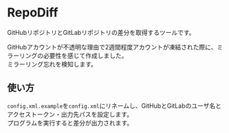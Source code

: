 # RepoDiff

GitHubリポジトリとGitLabリポジトリの差分を取得するツールです。  

GitHubアカウントが不透明な理由で2週間程度アカウントが凍結された際に、ミラーリングの必要性を感じて作成しました。  
ミラーリング忘れを検知します。  

## 使い方

`config.xml.example`を`config.xml`にリネームし、GitHubとGitLabのユーザ名とアクセストークン・出力先パスを設定します。  
プログラムを実行すると差分が出力されます。  
